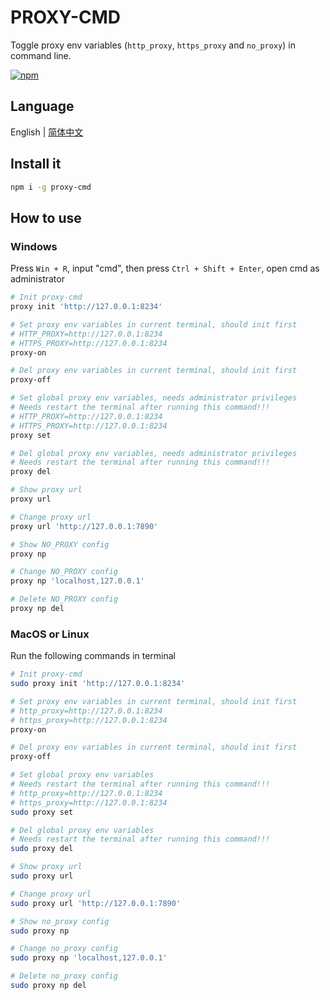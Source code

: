 # PROXY-CMD

Toggle proxy env variables (`http_proxy`, `https_proxy` and `no_proxy`) in command line.

[![npm](https://img.shields.io/npm/v/proxy-cmd.svg)](https://www.npmjs.com/package/proxy-cmd)

## Language

English | [简体中文](./README_zh-CN.md)

## Install it

```bash
npm i -g proxy-cmd
```

## How to use

### Windows

Press `Win + R`, input "cmd", then press `Ctrl + Shift + Enter`, open cmd as administrator

```bash
# Init proxy-cmd
proxy init 'http://127.0.0.1:8234'

# Set proxy env variables in current terminal, should init first
# HTTP_PROXY=http://127.0.0.1:8234
# HTTPS_PROXY=http://127.0.0.1:8234
proxy-on

# Del proxy env variables in current terminal, should init first
proxy-off

# Set global proxy env variables, needs administrator privileges
# Needs restart the terminal after running this command!!!
# HTTP_PROXY=http://127.0.0.1:8234
# HTTPS_PROXY=http://127.0.0.1:8234
proxy set

# Del global proxy env variables, needs administrator privileges
# Needs restart the terminal after running this command!!!
proxy del

# Show proxy url
proxy url

# Change proxy url
proxy url 'http://127.0.0.1:7890'

# Show NO_PROXY config
proxy np

# Change NO_PROXY config
proxy np 'localhost,127.0.0.1'

# Delete NO_PROXY config
proxy np del
```

### MacOS or Linux

Run the following commands in terminal

```bash
# Init proxy-cmd
sudo proxy init 'http://127.0.0.1:8234'

# Set proxy env variables in current terminal, should init first
# http_proxy=http://127.0.0.1:8234
# https_proxy=http://127.0.0.1:8234
proxy-on

# Del proxy env variables in current terminal, should init first
proxy-off

# Set global proxy env variables
# Needs restart the terminal after running this command!!!
# http_proxy=http://127.0.0.1:8234
# https_proxy=http://127.0.0.1:8234
sudo proxy set

# Del global proxy env variables
# Needs restart the terminal after running this command!!!
sudo proxy del

# Show proxy url
sudo proxy url

# Change proxy url
sudo proxy url 'http://127.0.0.1:7890'

# Show no_proxy config
sudo proxy np

# Change no_proxy config
sudo proxy np 'localhost,127.0.0.1'

# Delete no_proxy config
sudo proxy np del
```
